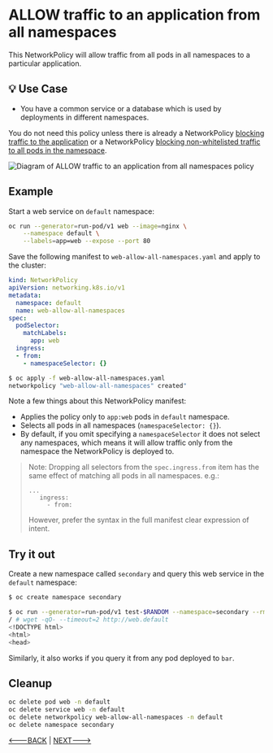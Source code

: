 # ALLOW traffic to an application from all namespaces

This NetworkPolicy will allow traffic from all pods in all namespaces
to a particular application.

## 💡 Use Case

- You have a common service or a database which is used by deployments in
  different namespaces.

You do not need this policy unless there is already a NetworkPolicy [blocking traffic
to the application](01-deny-all-traffic-to-an-application.md) or a NetworkPolicy [blocking
non-whitelisted traffic to all pods in the namespace](03-deny-all-non-whitelisted-traffic-in-the-namespace.md).

![Diagram of  ALLOW traffic to an application from all namespaces policy](img/5.gif)

## Example

Start a web service on `default` namespace:

```sh
oc run --generator=run-pod/v1 web --image=nginx \
    --namespace default \
    --labels=app=web --expose --port 80
```

Save the following manifest to `web-allow-all-namespaces.yaml` and apply
to the cluster:

```yaml
kind: NetworkPolicy
apiVersion: networking.k8s.io/v1
metadata:
  namespace: default
  name: web-allow-all-namespaces
spec:
  podSelector:
    matchLabels:
      app: web
  ingress:
  - from:
    - namespaceSelector: {}
```

```sh
$ oc apply -f web-allow-all-namespaces.yaml
networkpolicy "web-allow-all-namespaces" created"
```

Note a few things about this NetworkPolicy manifest:

- Applies the policy only to `app:web` pods in `default` namespace.
- Selects all pods in all namespaces (`namespaceSelector: {}`).
- By default, if you omit specifying a `namespaceSelector` it does not select
  any namespaces, which means it will allow traffic only from the namespace
  the NetworkPolicy is deployed to.

> Note: Dropping all selectors from the `spec.ingress.from` item has the same
> effect of matching all pods in all namespaces. e.g.:
>
>     ...
>        ingress:
>          - from:
>
> However, prefer the syntax in the full manifest clear expression of intent.

## Try it out

Create a new namespace called `secondary` and query this web service in the `default` namespace:

```sh
$ oc create namespace secondary

$ oc run --generator=run-pod/v1 test-$RANDOM --namespace=secondary --rm -i -t --image=alpine -- sh
/ # wget -qO- --timeout=2 http://web.default
<!DOCTYPE html>
<html>
<head>
```

Similarly, it also works if you query it from any pod deployed to `bar`.

## Cleanup

```sh
oc delete pod web -n default
oc delete service web -n default
oc delete networkpolicy web-allow-all-namespaces -n default
oc delete namespace secondary
```

[<---BACK](04-deny-traffic-from-other-namespaces.md) | [NEXT--->](06-allow-traffic-from-a-namespace.md)
